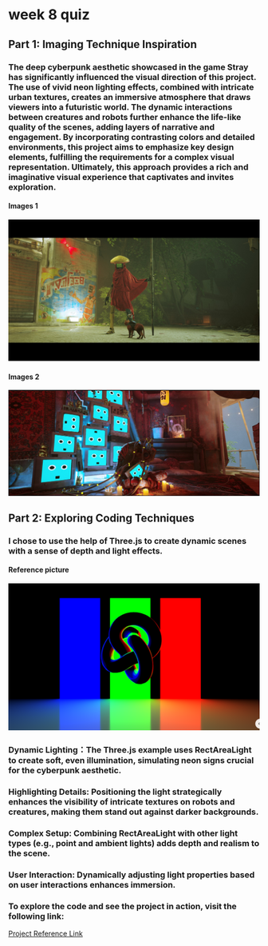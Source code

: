 # week 8 quiz

## Part 1: Imaging Technique Inspiration

### The deep cyberpunk aesthetic showcased in the game Stray has significantly influenced the visual direction of this project. The use of vivid neon lighting effects, combined with intricate urban textures, creates an immersive atmosphere that draws viewers into a futuristic world. The dynamic interactions between creatures and robots further enhance the life-like quality of the scenes, adding layers of narrative and engagement. By incorporating contrasting colors and detailed environments, this project aims to emphasize key design elements, fulfilling the requirements for a complex visual representation. Ultimately, this approach provides a rich and imaginative visual experience that captivates and invites exploration.

#### Images 1
![Robots made up of TVs in Stray, creating an atmosphere of mystery and technology.](images/robot_cat_interaction.jpg)
#### Images 2
![Robots made up of TVs in Stray, creating an atmosphere of mystery and technology.](images/robots_tvs.png)

## Part 2: Exploring Coding Techniques

### I chose to use the help of Three.js to create dynamic scenes with a sense of depth and light effects.

#### Reference picture
![Reference picture](images/Reference_pic.png)
### Dynamic Lighting：The Three.js example uses RectAreaLight to create soft, even illumination, simulating neon signs crucial for the cyberpunk aesthetic.
### Highlighting Details: Positioning the light strategically enhances the visibility of intricate textures on robots and creatures, making them stand out against darker backgrounds.
### Complex Setup: Combining RectAreaLight with other light types (e.g., point and ambient lights) adds depth and realism to the scene.
### User Interaction: Dynamically adjusting light properties based on user interactions enhances immersion.
### To explore the code and see the project in action, visit the following link:


[Project Reference Link](https://gist.github.com/NeonBlueWS/fde2da512a61e2c55c00c4b8825f9705)
